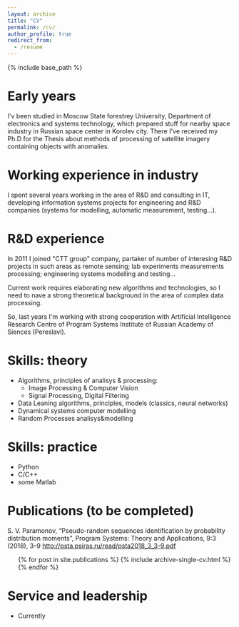 ```yaml
---
layout: archive
title: "CV"
permalink: /cv/
author_profile: true
redirect_from:
  - /resume
---
```


{% include base_path %}

Early years
======
I'v been studied in Moscow State forestrey University, 
Department of electronics and systems technology, 
which prepared stuff for nearby space industry in Russian space center in Korolev city.
There I've received my Ph.D for the Thesis about methods of processing of satellite imagery containing objects with anomalies.

Working experience in industry
======
I spent several years working in the area of R&D and consulting in IT, developing information systems projects 
for engineering and R&D companies (systems for modelling, automatic measurement, testing...).

R&D experience
======
In 2011 I joined "CTT group" company, partaker of number of interesing R&D projects in such areas as remote sensing; 
lab experiments measurements processing; engineering systems modelling and testing...

Current work requires elaborating new algorithms and technologies, so I need to nave a strong theoretical background 
in the area of complex data processing.

So, last years I'm working with strong cooperation with Artificial Intelligence Research Centre of Program Systems Institute of Russian Academy of Siences (Pereslavl).
  
Skills: theory
======
* Algorithms, principles of analisys & processing:
  * Image Processing & Computer Vision
  * Signal Processing, Digital Filtering
* Data Leaning algorithms, principles, models (classics, neural networks)
* Dynamical systems computer modelling
* Random Processes analisys&modelling

Skills: practice
======
* Python
* C/C++ 
* some Matlab

Publications (to be completed)
======
S. V. Paramonov, “Pseudo-random sequences identification by probability distribution moments”, Program Systems: Theory and Applications, 9:3 (2018), 3–9
http://psta.psiras.ru/read/psta2018_3_3-9.pdf 

  <ul>{% for post in site.publications %}
    {% include archive-single-cv.html %}
  {% endfor %}</ul>
    
Service and leadership
======
* Currently
